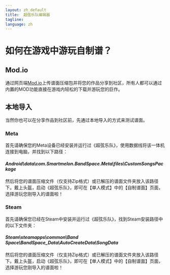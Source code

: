```yaml
---
layout: zh_default
title:  超弦乐队编辑器
tagline: 
language: zh
---
```


# 如何在游戏中游玩自制谱？  

## **Mod.io**
通过网页端[Mod.io](https://mod.io/g/bandspace)上传谱面压缩包并将您的作品分享到社区，所有人都可以通过内置的MOD功能直接在游戏内轻松的下载并游玩您的巨作。

## **本地导入**
当然你也可以在分享作品到社区前，先通过本地导入的方式来测试谱面。
### **Meta**
首先请确保您的Meta设备已经安装并运行过《超弦乐队》，使用数据线将该一体机连接到电脑，并找到以下路径：  

#### *Android\data\com.Smartmelon.BandSpace.Meta\files\CustomSongsPackage*  

然后将您的谱面压缩文件（仅支持Zip格式）或已解压的谱面文件夹放入该路径下。戴上头盔，启动《超弦乐队》，即可在【单人模式】中的【自制谱面】页面，选择游玩您刚导入的谱面啦！  
### **Steam**
首先请确保您已经在Steam中安装并运行过《超弦乐队》，找到Steam安装路径中的以下文件夹：  
  
#### *Steam\steamapps\common\Band Space\BandSpace_Data\AutoCreateData\SongData*  

然后将您的谱面压缩文件（仅支持Zip格式）或已解压的谱面文件夹放入该路径下。戴上头盔，启动《超弦乐队》，即可在【单人模式】中的【自制谱面】页面，选择游玩您刚导入的谱面啦！